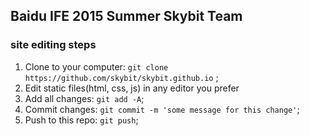## Baidu IFE 2015 Summer Skybit Team

### site editing steps

1. Clone to your computer: `git clone https://github.com/skybit/skybit.github.io` ;
2. Edit static files(html, css, js) in any editor you prefer
3. Add all changes: `git add -A`;
4. Commit changes: `git commit -m 'some message for this change'`;
5. Push to this repo: `git push`;

